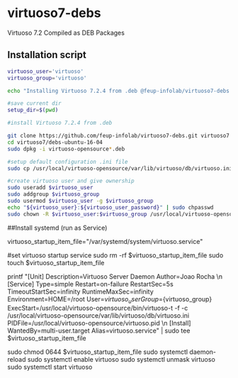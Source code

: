 # virtuoso7-debs
Virtuoso 7.2 Compiled as DEB Packages

## Installation script
```bash
virtuoso_user='virtuoso'
virtuoso_group='virtuoso'

echo "Installing Virtuoso 7.2.4 from .deb @feup-infolab/virtuoso7-debs."

#save current dir
setup_dir=$(pwd)

#install Virtuoso 7.2.4 from .deb

git clone https://github.com/feup-infolab/virtuoso7-debs.git virtuoso7
cd virtuoso7/debs-ubuntu-16-04
sudo dpkg -i virtuoso-opensource*.deb

#setup default configuration .ini file
sudo cp /usr/local/virtuoso-opensource/var/lib/virtuoso/db/virtuoso.ini.sample /usr/local/virtuoso-opensource/var/lib/virtuoso/db/virtuoso.ini

#create virtuoso user and give ownership
sudo useradd $virtuoso_user
sudo addgroup $virtuoso_group
sudo usermod $virtuoso_user -g $virtuoso_group
echo "${virtuoso_user}:${virtuoso_user_password}" | sudo chpasswd
sudo chown -R $virtuoso_user:$virtuoso_group /usr/local/virtuoso-opensource
```
##Install systemd (run as Service)

virtuoso_startup_item_file="/var/systemd/system/virtuoso.service"

#set virtuoso startup service
sudo rm -rf $virtuoso_startup_item_file
sudo touch $virtuoso_startup_item_file

printf "[Unit]
Description=Virtuoso Server Daemon
Author=Joao Rocha
\n
[Service]
Type=simple
Restart=on-failure
RestartSec=5s
TimeoutStartSec=infinity
RuntimeMaxSec=infinity
Environment=HOME=/root
User=${virtuoso_user}
Group=${virtuoso_group}
ExecStart=/usr/local/virtuoso-opensource/bin/virtuoso-t -f -c /usr/local/virtuoso-opensource/var/lib/virtuoso/db/virtuoso.ini
PIDFile=/usr/local/virtuoso-opensource/virtuoso.pid
\n
[Install]
WantedBy=multi-user.target
Alias=virtuoso.service" | sudo tee $virtuoso_startup_item_file

sudo chmod 0644 $virtuoso_startup_item_file
sudo systemctl daemon-reload
sudo systemctl enable virtuoso
sudo systemctl unmask virtuoso
sudo systemctl start virtuoso
